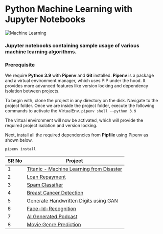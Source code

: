 # Python Machine Learning with Jupyter Notebooks

![Machine Learning](machine-learning.avif)

### Jupyter notebooks containing sample usage of various machine learning algorithms.

### Prerequisite
We require **Python 3.9** with **Pipenv** and **Git** installed. 
**Pipenv** is a package and a virtual environment manager, which uses PIP under the hood. 
It provides more advanced features like version locking and dependency isolation between projects.

To begin with, clone the project in any directory on the disk. Navigate to the project folder. Once we are inside the project folder, execute the following commands to activate the VirtualEnv.
```pipenv shell --python 3.9```

The virtual environment will now be activated, which will provide the required project isolation and version locking.

Next, install all the required dependencies from **Pipfile** using Pipenv as shown below.

```pipenv install```

SR No   | Project |
--- | --- 
1 | [Titanic - Machine Learning from Disaster](https://github.com/sumanentc/Machine-Learning-with-Python/blob/main/Classification/Titanic.ipynb)
2 | [Loan Repayment](https://github.com/sumanentc/Machine-Learning-with-Python/blob/main/Classification/Loan_Payment.ipynb)
3 | [Spam Classifier](https://github.com/sumanentc/Machine-Learning-with-Python/blob/main/Classification/spam_classifier.ipynb)
4 | [Breast Cancer Detection](https://github.com/sumanentc/Machine-Learning-with-Python/blob/main/Classification/breast_cancer_classifier.ipynb)
5 | [Generate Handwritten Digits using GAN](https://github.com/sumanentc/Machine-Learning-with-Python/blob/main/GenerativeAI/HandWritten_Digits_Using_GAN.ipynb)
6 | [Face-Id-Recognition](https://github.com/sumanentc/Machine-Learning-with-Python/blob/main/Face-ID-Recognition/Face_ID_Detection.ipynb)
7 | [AI Generated Podcast](https://github.com/sumanentc/Machine-Learning-with-Python/tree/main/GenerativeAI/Generate-Podcast)
8 | [Movie Genre Prediction](https://github.com/sumanentc/Machine-Learning-with-Python/blob/main/Classification/Movie_Genre_Prediction.ipynb)